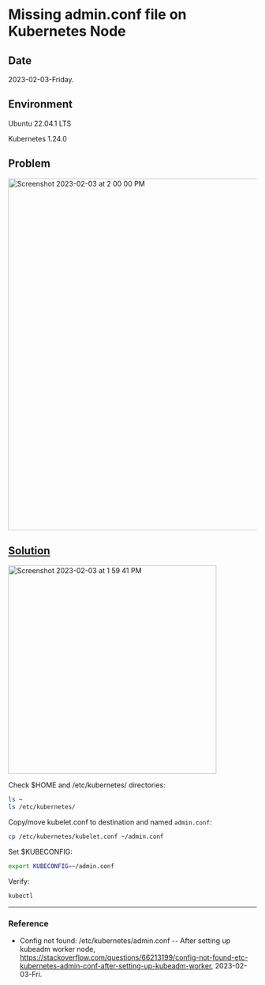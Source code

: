 # Missing admin.conf file on Kubernetes Node

## Date

2023-02-03-Friday.

## Environment

Ubuntu 22.04.1 LTS

Kubernetes 1.24.0

## Problem

<img width="712" alt="Screenshot 2023-02-03 at 2 00 00 PM" src="https://user-images.githubusercontent.com/20737479/216516305-b3c05762-8fc7-4dbe-9894-881df3ee884f.png">


## [Solution](https://stackoverflow.com/questions/66213199/config-not-found-etc-kubernetes-admin-conf-after-setting-up-kubeadm-worker)

<img width="422" alt="Screenshot 2023-02-03 at 1 59 41 PM" src="https://user-images.githubusercontent.com/20737479/216516279-0e90a35f-ceb4-4507-8d09-23c81cc25040.png">

Check $HOME and /etc/kubernetes/ directories:

```Bash
ls ~
ls /etc/kubernetes/
```

Copy/move kubelet.conf to destination and named `admin.conf`:

```Bash
cp /etc/kubernetes/kubelet.conf ~/admin.conf
```

Set $KUBECONFIG:

```Bash
export KUBECONFIG=~/admin.conf
```

Verify:

```Bash
kubectl
```

---

### Reference
- Config not found: /etc/kubernetes/admin.conf -- After setting up kubeadm worker node, https://stackoverflow.com/questions/66213199/config-not-found-etc-kubernetes-admin-conf-after-setting-up-kubeadm-worker, 2023-02-03-Fri.
